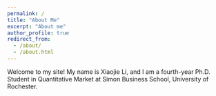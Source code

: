 ```yaml
---
permalink: /
title: "About Me"
excerpt: "About me"
author_profile: true
redirect_from: 
  - /about/
  - /about.html
---
```



Welcome to my site! My name is Xiaojie Li, and I am a fourth-year Ph.D. Student in Quantitative Market at Simon Business School, University of Rochester.
